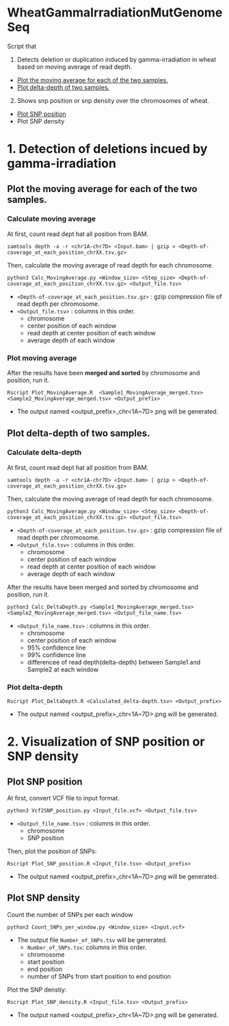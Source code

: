 # WheatGammaIrradiationMutGenomeSeq
Script that 
1. Detects deletion or duplication induced by gamma-irradiation in wheat based on moving average of read depth.
 - [Plot the moving average for each of the two samples.](https://github.com/ShoyaKomura/WheatGammaIrradiationMutGenomeSeq/blob/main/README.md#plot-the-moving-average-for-each-of-the-two-samples)
 - [Plot delta-depth of two samples.](https://github.com/ShoyaKomura/WheatGammaIrradiationMutGenomeSeq/blob/main/README.md#plot-delta-depth-of-two-samples)
2. Shows snp position or snp density over the chromosomes of wheat.
 - [Plot SNP position](https://github.com/ShoyaKomura/WheatGammaIrradiationMutGenomeSeq/blob/main/README.md#plot-snp-position)
 - Plot SNP density

# 1. Detection of deletions incued by gamma-irradiation
## Plot the moving average for each of the two samples.
### Calculate moving average  
At first, count read dept hat all position from BAM.
```
samtools depth -a -r <chr1A-chr7D> <Input.bam> | gzip > <Depth-of-coverage_at_each_position_chrXX.tsv.gz> 
```
Then, calculate the moving average of read depth for each chromosome.
```
python3 Calc_MovingAverage.py <Window_size> <Step_size> <Depth-of-coverage_at_each_position_chrXX.tsv.gz> <Output_file.tsv>
```
- `<Depth-of-coverage_at_each_position.tsv.gz>` : gzip compression file of read depth per chromosome.  
- `<Output_file.tsv>` : columns in this order.
  - chromosome
  - center position of each window
  - read depth at center position of each window
  - average depth of each window

### Plot moving average
After the results have been **merged and sorted** by chromosome and position, run it.
```
Rscript Plot_MovingAverage.R  <Sample1_MovingAverage_merged.tsv> <Sample2_MovingAverage_merged.tsv> <Output_prefix>
```
- The output named <output_prefix>\_chr<1A~7D>.png will be generated.

## Plot delta-depth of two samples.
### Calculate delta-depth
At first, count read dept hat all position from BAM.
```
samtools depth -a -r <chr1A-chr7D> <Input.bam> | gzip > <Depth-of-coverage_at_each_position_chrXX.tsv.gz> 
```
Then, calculate the moving average of read depth for each chromosome.
```
python3 Calc_MovingAverage.py <Window_size> <Step_size> <Depth-of-coverage_at_each_position_chrXX.tsv.gz> <Output_file.tsv>
```
- `<Depth-of-coverage_at_each_position.tsv.gz>` : gzip compression file of read depth per chromosome.  
- `<Output_file.tsv>` : columns in this order.
  - chromosome
  - center position of each window
  - read depth at center position of each window
  - average depth of each window

After the results have been merged and sorted by chromosome and position, run it.
```
python3 Calc_DeltaDepth.py <Sample1_MovingAverage_merged.tsv> <Sample2_MovingAverage_merged.tsv> <Output_file_name.tsv>
```
- `<Output_file_name.tsv>` : columns in this order.
  - chromosome
  - center position of each window
  - 95% confidence line
  - 99% confidence line
  - differencee of read depth(delta-depth) between Sample1 and Sample2 at each window
 
### Plot delta-depth
```
Rscript Plot_DeltaDepth.R <Calculated_delta-depth.tsv> <Output_prefix>
```
- The output named <output_prefix>\_chr<1A~7D>.png will be generated.

# 2. Visualization of SNP position or SNP density
## Plot SNP position
At first, convert VCF file to input format.
```
python3 Vcf2SNP_position.py <Input_file.vcf> <Output_file.tsv>
```
- `<Output_file_name.tsv>` : columns in this order.
  - chromosome
  - SNP position 

Then, plot the position of SNPs:
```
Rscript Plot_SNP_position.R <Input_file.tsv> <Output_prefix>
```
- The output named <output_prefix>\_chr<1A~7D>.png will be generated.

## Plot SNP density
Count the number of SNPs per each window
```
python3 Count_SNPs_per_window.py <Window_size> <Input.vcf>
```
- The output file `Number_of_SNPs.tsv` will be generated.
  - `Number_of_SNPs.tsv`: columns in this order.
  - chromosome
  - start position
  - end position
  - number of SNPs from start position to end position

Plot the SNP denstiy:
```
Rscript Plot_SNP_density.R <Input_file.tsv> <Output_prefix>
```
- The output named <output_prefix>\_chr<1A~7D>.png will be generated.
